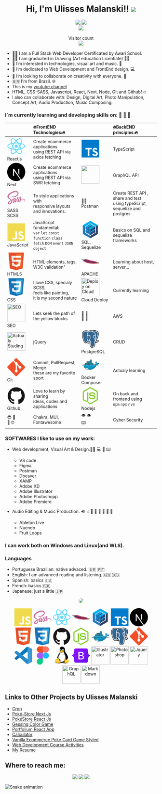 
<div align="center">
 
<h1 align="center"><b>Hi, I'm Ulisses Malanski!! <img src="https://media.giphy.com/media/hvRJCLFzcasrR4ia7z/giphy.gif" width="25px"></b></h1>
<img height="180em" src="https://github-readme-stats.vercel.app/api?username=malanski&show_icons=true&theme=dark&include_all_commits=true&count_private=true">  
<img height="180em" src="https://github-readme-streak-stats.herokuapp.com/?user=malanski&hide_border=true&theme=nightowl&show_icons=true" />  
<br>   
<!-- <img height="180em" src="https://github-readme-stats.vercel.app/api/top-langs/?username=malanski&layout=compact&langs_count=7&theme=radical"> -->
 <a href="https://github-readme-stats.vercel.app/api/top-langs/?username=malanski&hide=php&theme=github_dark">
  <img src="https://github-readme-stats.vercel.app/api/top-langs/?username=malanski&hide=php&theme=github_dark" />
</a>
<p align="center"> 
  Visitor count<br>
  <img src="https://profile-counter.glitch.me/malanski/count.svg" />
</p> 
</div>

- 👨‍🎓 I am a Full Stack Web Developer Certificated by Awari School.
- 👨‍🎓 I am graduated in Drawing (Art education Licentiate) 🧑‍🎨 
- 👀 I’m interested in technologies, visual art and music. 🤖 
- 🌱 I’m dedicated to Web Development and FrontEnd design. 💻
- 💞️ I’m looking to collaborate on creativity with everyone. 🎨
- 🇧🇷 I'm from Brazil. 🌐 
- This is my [youtube channel](https://www.youtube.com/channel/UCMO8be295Zay2OajfewJpMA) 
- HTML, CSS-SASS, Javascript, React, Next, Node, Git and Github! 🔥
- I also can collaborate with: Design, Digital Art, Photo Manipulation, Concept Art, Audio Production, Music Composing.  
  
### I`m currently learning and developing skills on: 🥇 🥈 🥉 
<div align="center">

  
|  |🔥FrontEND Technologies:🔥 |   |🔥BackEND principles:🔥 | 
| ---- | :---------------------------- | ---- | :------------------------- |
| <img title="React" height="60" width="60" src="https://raw.githubusercontent.com/devicons/devicon/master/icons/react/react-original.svg"/><br>Reactjs | Create ecommerce applications <br>using REST API via axios fetching | <img title="" height="60" width="60" src="https://raw.githubusercontent.com/devicons/devicon/master/icons/typescript/typescript-plain.svg"> |TypeScript |
| <img title="Nextjs" height="60" width="60" src="https://raw.githubusercontent.com/devicons/devicon/master/icons/nextjs/nextjs-original.svg"> <br> Next |Create ecommerce applications <br> using REST API via SWR fetching | <img title="" height="60" width="60"  src="https://cdn.jsdelivr.net/gh/devicons/devicon/icons/graphql/graphql-plain.svg" /> |GraphQL API |
| <img title="SCSS with artistic backgorund" height="60" width="60" src="https://raw.githubusercontent.com/devicons/devicon/master/icons/sass/sass-original.svg"><br> SASS SCSS | To style applications with <br> responsive layouts and  innovations.  |  🦸‍♂️ <br> Postman | Create REST API , share and test<br>using typeScript, sequelize and postgres |  
| <img title="JavaScript" height="60" width="60" src="https://raw.githubusercontent.com/devicons/devicon/master/icons/javascript/javascript-plain.svg"><br>JavaScript |JavaScript fundamental:<br>`var` `let` `const` `function` `class` <br>`fetch` `DOM` `event` `JSON` `object` | <img title="" height="60" width="60" src="https://raw.githubusercontent.com/devicons/devicon/master/icons/sequelize/sequelize-original.svg"> <br> SQL, Sequelize | Basics on SQL and sequelize frameworks   |
| <img title="HTML" height="60" width="60" src="https://raw.githubusercontent.com/devicons/devicon/master/icons/html5/html5-original.svg"><br>HTML5 | HTML elements, tags, W3C validation" | <img title="" height="60" width="60" src="https://raw.githubusercontent.com/devicons/devicon/master/icons/apache/apache-original.svg"><br>APACHE | Learning about host, server... |
| <img title="CSS3" height="60" width="60" src="https://raw.githubusercontent.com/devicons/devicon/master/icons/css3/css3-original.svg"><br>CSS| I love CSS, specialy SCSS,<br> feels like painting, <br>it is my second nature | <img  height="60" width="60"  title="Deploy on Cloud" src="https://cdn.jsdelivr.net/gh/devicons/devicon/icons/googlecloud/googlecloud-original.svg" /><br/>Cloud Deploy | Currently learning |
| <img title="SEO" height="60" width="60"  src="https://cdn.jsdelivr.net/gh/devicons/devicon/icons/google/google-original.svg" /><br>SEO |Lets seek the path of the yellow blocks | 🌸 🌸<br>🌸 🌸 |AWS |
| <img title="Actualy Studing" height="60" width="60" src="https://cdn.jsdelivr.net/gh/devicons/devicon/icons/jquery/jquery-original.svg" /> |jQuery | <img title="Creating REST API's" height="60" width="60" src="https://raw.githubusercontent.com/devicons/devicon/master/icons/postgresql/postgresql-original.svg"> <br> PostgreSQL | CRUD |
| <img title="Git" height="60" width="60" src="https://raw.githubusercontent.com/devicons/devicon/master/icons/git/git-original.svg"><br>Git | Commit, PullRequest, Merge <br>these are my favorite sport | <img title="Actualy Studing" height="60" width="60" src="https://raw.githubusercontent.com/devicons/devicon/master/icons/docker/docker-original.svg"><br>Docker Composer |  Actualy learning |
| <img title="Github" height="60" width="60" src="https://raw.githubusercontent.com/devicons/devicon/master/icons/github/github-original.svg"><br>Github | Love to learn by sharing<br> ideas, codes and applications | <img title="Node" height="60" width="60" src="https://raw.githubusercontent.com/devicons/devicon/master/icons/nodejs/nodejs-original.svg"><br>Nodejs | On back and frontend using<br> `npm` `npx` `nvm` |
| 😎 🌸<br>🌸 🤓 |Chakra, MUI, Fontawesome | 👁️ 👁️<br> ⌨️ |Cyber Security |


</div>

      
### SOFTWARES I like to use on my work:
  * Web development, Visual Art & Design.🧑‍🎨 💻 📱 ⌨️
      - VS code
      - Figma
      - Postman
      - Dbeaver
      - XAMP
      - Adobe XD
      - Adobe Illustrator
      - Adobe Photoshopp
      - Adobe Premiere  
     
  * Audio Editing & Music Production. 🔉 🎶 🎸 🥁 🎵 🎹 🎤 🎼
      - Ableton Live
      - Nuendo
      - Fruit Loops 
### I can work both on Windows and Linux(and WLS).  

### Languages 
- Portuguese Brazilian: native advaced. 🇧🇷 🇵🇹
- English: I am advanced reading and listening. 🇬🇧 🇺🇸
- Spanish: basics 🇪🇸
- French: basics 🇫🇷 
- Japanese: just a little 🇯🇵         

 <div align="center">
 
 <a href="https://www.facebook.com/ulisses.malanski/"><img height="180" style="border-radius: 50px;" src="https://lastfm.freetls.fastly.net/i/u/770x0/2d81602ce3cb43378ddf0d57407d9738.jpg#2d81602ce3cb43378ddf0d57407d9738"></a>
     
 </div>
  
<div align="center" style="display: inline-block;">
<img title="JavaScript" height="60" width="60" src="https://raw.githubusercontent.com/devicons/devicon/master/icons/javascript/javascript-plain.svg">
<img title="SASS - SCSS" height="60" width="60" src="https://raw.githubusercontent.com/devicons/devicon/master/icons/sass/sass-original.svg">
<img title="React" height="60" width="60" src="https://raw.githubusercontent.com/devicons/devicon/master/icons/react/react-original.svg">
<img title="Apache" height="60" width="60" src="https://raw.githubusercontent.com/devicons/devicon/master/icons/apache/apache-original.svg"> 
<img title="sequelize" height="60" width="60" src="https://raw.githubusercontent.com/devicons/devicon/master/icons/sequelize/sequelize-original.svg">
<img title="TypeScript" height="60" width="60" src="https://raw.githubusercontent.com/devicons/devicon/master/icons/typescript/typescript-plain.svg">   
<img title="Next" height="60" width="60" src="https://raw.githubusercontent.com/devicons/devicon/master/icons/nextjs/nextjs-original.svg">   
<img title="HTML5" height="60" width="60" src="https://raw.githubusercontent.com/devicons/devicon/master/icons/html5/html5-original.svg">
<img title="CSS#" height="60" width="60" src="https://raw.githubusercontent.com/devicons/devicon/master/icons/css3/css3-original.svg">
<img title="Github" height="60" width="60" src="https://raw.githubusercontent.com/devicons/devicon/master/icons/github/github-original.svg">
<img title="Nodejs" height="60" width="60" src="https://raw.githubusercontent.com/devicons/devicon/master/icons/nodejs/nodejs-original.svg">
<img title="Docker Composer" height="60" width="60" src="https://raw.githubusercontent.com/devicons/devicon/master/icons/docker/docker-original.svg">
<img title="PostgreSQL" height="60" width="60" src="https://raw.githubusercontent.com/devicons/devicon/master/icons/postgresql/postgresql-original.svg">
<img title="Git" height="60" width="60" src="https://raw.githubusercontent.com/devicons/devicon/master/icons/git/git-original.svg">
<img title="VScode" height="60" width="60" src="https://raw.githubusercontent.com/devicons/devicon/master/icons/vscode/vscode-original.svg">
<img title="Figma" height="60" width="60" src="https://raw.githubusercontent.com/devicons/devicon/master/icons/figma/figma-original.svg">
<img title="Linux" height="60" width="60" src="https://raw.githubusercontent.com/devicons/devicon/master/icons/linux/linux-original.svg">
<img title="Bootstrap" height="60" width="60" src="https://raw.githubusercontent.com/devicons/devicon/master/icons/bootstrap/bootstrap-original.svg">
<img title="Illustrator" height="60" width="60" src="https://cdn.jsdelivr.net/gh/devicons/devicon/icons/illustrator/illustrator-plain.svg" />
<img title="Photoshop" height="60" width="60" src="https://cdn.jsdelivr.net/gh/devicons/devicon/icons/photoshop/photoshop-plain.svg" />
<img title="Jquery" height="60" width="60" src="https://cdn.jsdelivr.net/gh/devicons/devicon/icons/jquery/jquery-original.svg" />
<img title="GraphQL" height="60" width="60"  src="https://cdn.jsdelivr.net/gh/devicons/devicon/icons/graphql/graphql-plain.svg" />
<img title="Markdown" height="60" width="60" src="https://cdn.jsdelivr.net/gh/devicons/devicon/icons/markdown/markdown-original.svg" />
  
</div>  

## Links to Other Projects by Ulisses Malanski<br>  
 
- <a href="https://malanski.github.io/cron/" title="Cronometer" target="_blank">Cron</a>  
- <a href="https://poke-store-next.vercel.app//" title="Nextjs Ecommerce Pokemon Store" target="_blank">Poké-Store Next Js</a>
- <a href="https://malanski.github.io/pokestore-react/" title="Reactjs Ecommerce Pokemon Store" target="_blank">PokéStore React Js</a>  
- <a href="https://malanski.github.io/GessingColorGame/" title="Color Game JavaScript CSS HTML" target="_blank">Gessing Color Game</a>
- <a href="https://malanski.github.io/projeto-react-app2/" title="Artistic Portfolium" target="_blank">Portfolium React App</a>
- <a href="https://malanski.github.io/CalculatorX/" title="JavaScript study Calculator">Calculator</a>  
- <a href="https://malanski.github.io/pokeLoja2/" title="My Firts Vanilla Ecommerce project">Vanilla Ecommerce Poke Card Game Styled</a>  
- <a href="https://malanski.github.io/awari-ulisses-dev/" title="Awari Course Activity">Web Development Course Activities</a>  
- <a href="https://malanski.github.io/MyResume/" title="A short personal Resume">My Resume</a>  
  
<!--![image](https://github.com/malanski/malanski/blob/master/dino.gif)-->

<!-- <img height="200px" width="375px" src="/dino.gif" /> -->

## Where to reach me:  
  
 <div align="center">
 
 <a href="https://www.linkedin.com/in/ulisses-malanski/" target="_blank"><img src="https://img.shields.io/badge/Ulisses Malanski-0077B5?style=for-the-badge&logo=linkedin&logoColor=white" target="_blank"></a>
 <a href = "mailto:malanskiwork@gmail.com"><img src="https://img.shields.io/badge/-malanskiwork@gmail.com-%23333?style=for-the-badge&logo=gmail&logoColor=white" target="_blank"></a>
 <a href="https://www.instagram.com/ulissesmalanski_tattoo/" target="_blank"><img src="https://img.shields.io/badge/Ulisses Malanski Tattoo-E4405F?style=for-the-badge&logo=instagram&logoColor=white" target="_blank"></a>
    
 </div>

![Snake animation](https://github.com/malanski/malanski/blob/output/github-contribution-grid-snake.svg)

 

